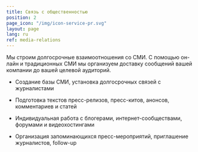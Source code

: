 ```yaml
---
title: Связь с общественностью
position: 2
page_icon: "/img/icon-service-pr.svg"
layout: page
lang: ru
ref: media-relations
---
```


Мы строим долгосрочные взаимоотношения со СМИ. С помощью он-лайн и традиционных СМИ мы организуем доставку сообщений вашей компании до вашей целевой аудиторий.

* Создание базы СМИ, установка долгосрочных связей с журналистами

* Подготовка текстов пресс-релизов, пресс-китов, анонсов, комментариев и статей

* Индивидуальная работа с блогерами, интернет-сообществами, форумами и видеохостингами

* Организация запоминающихся пресс-мероприятий, приглашение журналистов, follow-up